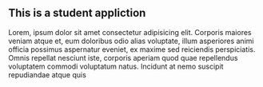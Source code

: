 ## This is a student appliction

Lorem, ipsum dolor sit amet consectetur adipisicing elit. Corporis maiores veniam atque et, eum doloribus odio alias voluptate, illum asperiores animi officia possimus aspernatur eveniet, ex maxime sed reiciendis perspiciatis. Omnis repellat nesciunt iste, corporis aperiam quod quae repellendus voluptatem commodi voluptatum natus. Incidunt at nemo suscipit repudiandae atque quis